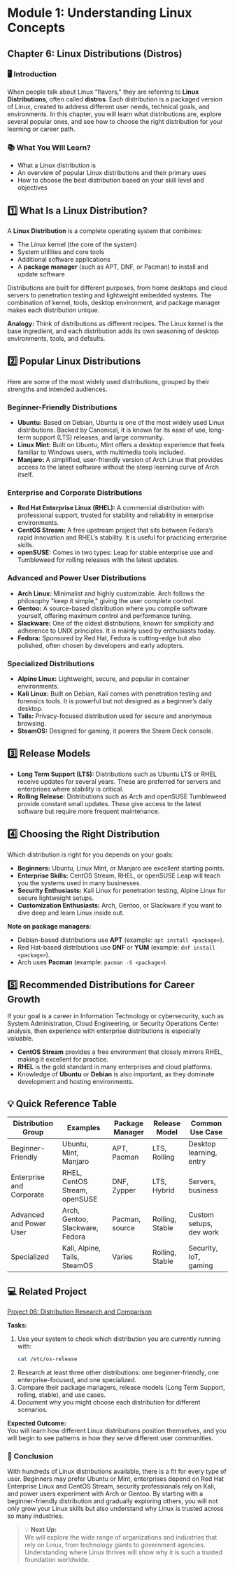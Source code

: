 # Module 1: Understanding Linux Concepts

## Chapter 6: Linux Distributions (Distros)

### 🖥️ Introduction

When people talk about Linux "flavors," they are referring to **Linux Distributions**, often called **distros**. Each distribution is a packaged version of Linux, created to address different user needs, technical goals, and environments. In this chapter, you will learn what distributions are, explore several popular ones, and see how to choose the right distribution for your learning or career path.

### 📚 What You Will Learn?

- What a Linux distribution is  
- An overview of popular Linux distributions and their primary uses  
- How to choose the best distribution based on your skill level and objectives  

## 1️⃣ What Is a Linux Distribution?

A **Linux Distribution** is a complete operating system that combines:

- The Linux kernel (the core of the system)  
- System utilities and core tools  
- Additional software applications  
- A **package manager** (such as APT, DNF, or Pacman) to install and update software  

Distributions are built for different purposes, from home desktops and cloud servers to penetration testing and lightweight embedded systems. The combination of kernel, tools, desktop environment, and package manager makes each distribution unique.

**Analogy:** Think of distributions as different recipes. The Linux kernel is the base ingredient, and each distribution adds its own seasoning of desktop environments, tools, and defaults.

## 2️⃣ Popular Linux Distributions

Here are some of the most widely used distributions, grouped by their strengths and intended audiences.

### Beginner-Friendly Distributions

- **Ubuntu:** Based on Debian, Ubuntu is one of the most widely used Linux distributions. Backed by Canonical, it is known for its ease of use, long-term support (LTS) releases, and large community.  
- **Linux Mint:** Built on Ubuntu, Mint offers a desktop experience that feels familiar to Windows users, with multimedia tools included.  
- **Manjaro:** A simplified, user-friendly version of Arch Linux that provides access to the latest software without the steep learning curve of Arch itself.  

### Enterprise and Corporate Distributions

- **Red Hat Enterprise Linux (RHEL):** A commercial distribution with professional support, trusted for stability and reliability in enterprise environments.  
- **CentOS Stream:** A free upstream project that sits between Fedora’s rapid innovation and RHEL’s stability. It is useful for practicing enterprise skills.  
- **openSUSE:** Comes in two types: Leap for stable enterprise use and Tumbleweed for rolling releases with the latest updates.  

### Advanced and Power User Distributions

- **Arch Linux:** Minimalist and highly customizable. Arch follows the philosophy "keep it simple," giving the user complete control.  
- **Gentoo:** A source-based distribution where you compile software yourself, offering maximum control and performance tuning.  
- **Slackware:** One of the oldest distributions, known for simplicity and adherence to UNIX principles. It is mainly used by enthusiasts today.  
- **Fedora:** Sponsored by Red Hat, Fedora is cutting-edge but also polished, often chosen by developers and early adopters.  

### Specialized Distributions

- **Alpine Linux:** Lightweight, secure, and popular in container environments.  
- **Kali Linux:** Built on Debian, Kali comes with penetration testing and forensics tools. It is powerful but not designed as a beginner’s daily desktop.  
- **Tails:** Privacy-focused distribution used for secure and anonymous browsing.  
- **SteamOS:** Designed for gaming, it powers the Steam Deck console.  

## 3️⃣ Release Models

- **Long Term Support (LTS):** Distributions such as Ubuntu LTS or RHEL receive updates for several years. These are preferred for servers and enterprises where stability is critical.  
- **Rolling Release:** Distributions such as Arch and openSUSE Tumbleweed provide constant small updates. These give access to the latest software but require more frequent maintenance.  

## 4️⃣ Choosing the Right Distribution

Which distribution is right for you depends on your goals:

- **Beginners:** Ubuntu, Linux Mint, or Manjaro are excellent starting points.  
- **Enterprise Skills:** CentOS Stream, RHEL, or openSUSE Leap will teach you the systems used in many businesses.  
- **Security Enthusiasts:** Kali Linux for penetration testing, Alpine Linux for secure lightweight setups.  
- **Customization Enthusiasts:** Arch, Gentoo, or Slackware if you want to dive deep and learn Linux inside out.  

**Note on package managers:**  
- Debian-based distributions use **APT** (example: `apt install <package>`).  
- Red Hat-based distributions use **DNF** or **YUM** (example: `dnf install <package>`).  
- Arch uses **Pacman** (example: `pacman -S <package>`).  

## 5️⃣ Recommended Distributions for Career Growth

If your goal is a career in Information Technology or cybersecurity, such as System Administration, Cloud Engineering, or Security Operations Center analysis, then experience with enterprise distributions is especially valuable.  

- **CentOS Stream** provides a free environment that closely mirrors RHEL, making it excellent for practice.  
- **RHEL** is the gold standard in many enterprises and cloud platforms.  
- Knowledge of **Ubuntu** or **Debian** is also important, as they dominate development and hosting environments.  

## 💡 Quick Reference Table

| Distribution Group        | Examples                        | Package Manager | Release Model      | Common Use Case          |
|---------------------------|---------------------------------|-----------------|-------------------|--------------------------|
| Beginner-Friendly         | Ubuntu, Mint, Manjaro           | APT, Pacman     | LTS, Rolling       | Desktop learning, entry  |
| Enterprise and Corporate  | RHEL, CentOS Stream, openSUSE   | DNF, Zypper     | LTS, Hybrid        | Servers, business        |
| Advanced and Power User   | Arch, Gentoo, Slackware, Fedora | Pacman, source  | Rolling, Stable    | Custom setups, dev work  |
| Specialized               | Kali, Alpine, Tails, SteamOS    | Varies          | Rolling, Stable    | Security, IoT, gaming    |

## 💻 Related Project

[Project 06: Distribution Research and Comparison](../Projects/06-exploring-linux-distributions.md)  

**Tasks:**  
1. Use your system to check which distribution you are currently running with:  
   ```bash
   cat /etc/os-release
   ```  
2. Research at least three other distributions: one beginner-friendly, one enterprise-focused, and one specialized.  
3. Compare their package managers, release models (Long Term Support, rolling, stable), and use cases.  
4. Document why you might choose each distribution for different scenarios.  

**Expected Outcome:**  
You will learn how different Linux distributions position themselves, and you will begin to see patterns in how they serve different user communities.  

### 🏁 Conclusion

With hundreds of Linux distributions available, there is a fit for every type of user. Beginners may prefer Ubuntu or Mint, enterprises depend on Red Hat Enterprise Linux and CentOS Stream, security professionals rely on Kali, and power users experiment with Arch or Gentoo. By starting with a beginner-friendly distribution and gradually exploring others, you will not only grow your Linux skills but also understand why Linux is trusted across so many industries.  

> 💡 **Next Up:**  
> We will explore the wide range of organizations and industries that rely on Linux, from technology giants to government agencies. Understanding where Linux thrives will show why it is such a trusted foundation worldwide.
